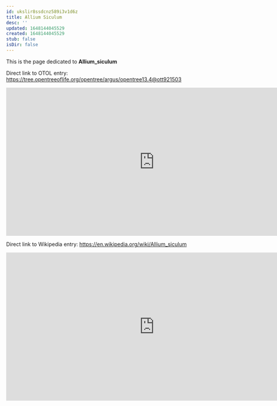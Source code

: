 ```yaml
---
id: ukslir8ssdcnz589i3v1d6z
title: Allium Siculum
desc: ''
updated: 1648144045529
created: 1648144045529
stub: false
isDir: false
---
```

This is the page dedicated to **Allium_siculum**


Direct link to OTOL entry: https://tree.opentreeoflife.org/opentree/argus/opentree13.4@ott921503



<html>
    <body>
    <iframe src="https://tree.opentreeoflife.org/opentree/argus/opentree13.4@ott921503"
    width="800" height="400" frameborder="0" allowfullscreen> </iframe>
    </body>
</html>
    


Direct link to Wikipedia entry: https://en.wikipedia.org/wiki/Allium_siculum



<html>
    <body>
    <iframe src="https://en.wikipedia.org/wiki/Allium_siculum"
    width="800" height="400" frameborder="0" allowfullscreen> </iframe>
    </body>
</html>
    
